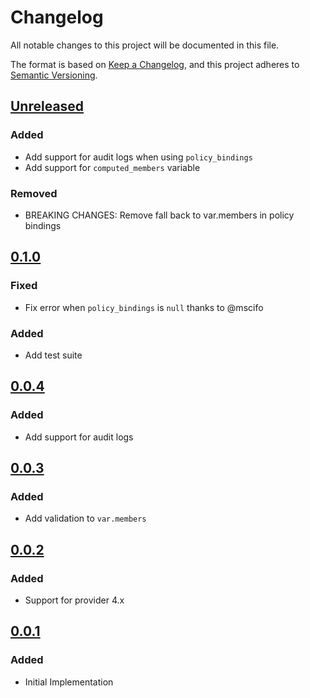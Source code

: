 # Changelog

All notable changes to this project will be documented in this file.

The format is based on [Keep a Changelog](https://keepachangelog.com/en/1.0.0/),
and this project adheres to [Semantic Versioning](https://semver.org/spec/v2.0.0.html).

## [Unreleased]

### Added

- Add support for audit logs when using `policy_bindings`
- Add support for `computed_members` variable

### Removed

- BREAKING CHANGES: Remove fall back to var.members in policy bindings

## [0.1.0]

### Fixed

- Fix error when `policy_bindings` is `null` thanks to @mscifo

### Added

- Add test suite

## [0.0.4]

### Added

- Add support for audit logs

## [0.0.3]

### Added

- Add validation to `var.members`

## [0.0.2]

### Added

- Support for provider 4.x

## [0.0.1]

### Added

- Initial Implementation

[unreleased]: https://github.com/mineiros-io/terraform-google-folder-iam/compare/v0.1.0...HEAD
[0.1.0]: https://github.com/mineiros-io/terraform-google-folder-iam/compare/v0.0.4...v0.1.0
[0.0.4]: https://github.com/mineiros-io/terraform-google-folder-iam/compare/v0.0.3...v0.0.4
[0.0.3]: https://github.com/mineiros-io/terraform-google-folder-iam/compare/v0.0.2...v0.0.3
[0.0.2]: https://github.com/mineiros-io/terraform-google-folder-iam/compare/v0.0.1...v0.0.2
[0.0.1]: https://github.com/mineiros-io/terraform-google-folder-iam/releases/tag/v0.0.1
